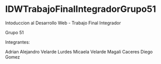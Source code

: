 # IDWTrabajoFinalIntegradorGrupo51
Intoduccion al Desarrollo Web - Trabajo Final Integrador

Grupo 51

Integrantes: 

Adrian Alejandro Velarde
Lurdes Micaela Velarde
Magali Caceres
Diego Gomez 